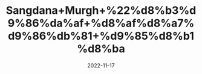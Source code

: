 ---
title: 'Sangdana+Murgh+%22%d8%b3%d9%86%da%af+%d8%af%d8%a7%d9%86%db%81+%d9%85%d8%b1%d8%ba'
date: '2022-11-17' 
metatag: '' 
inventory: '0' 
draft: false 
# meta description 
shortDescripton: 'Dried+Chicken+Gizzards%22+It+expels+the+parasitic+intestinal+worms+and+prevents+their+growth+in+intestine.'
description: 'Herbs+%d8%ac%da%91%db%8c+%d8%a8%d9%88%d9%b9%db%8c'
longdescription: ''
tags: ''
brand: ''
subCategory: ''
sellCount: '0'
featured: True
# product Price
price: '20.0'
# Product Short Description
shortDescription: 'Dried+Chicken+Gizzards%22+It+expels+the+parasitic+intestinal+worms+and+prevents+their+growth+in+intestine.'
productID: '8E73427E-353C-ED11-996A-005056B3A416'
type: 'products'
category: 'Herbs+%d8%ac%da%91%db%8c+%d8%a8%d9%88%d9%b9%db%8c' 
thumnailproduct: 'https://eraconnect.blob.core.windows.net/product-images/aminsaddiquidawakhana/58859bcf-852d-4a05-8120-4009f452c3be.webp' 
images:
  - image: 'https://eraconnect.blob.core.windows.net/product-images/aminsaddiquidawakhana/58859bcf-852d-4a05-8120-4009f452c3be.webp'  
Variants:
---
